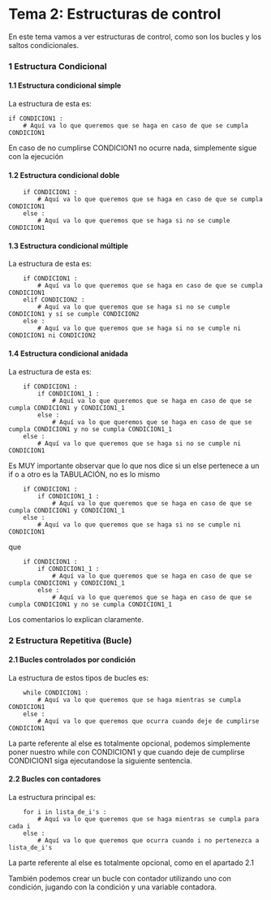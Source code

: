 Tema 2: Estructuras de control
==============================

En este tema vamos a ver estructuras de control, como son los bucles y los saltos condicionales.

### 1 Estructura Condicional

#### 1.1 Estructura condicional simple
La estructura de esta es:

	if CONDICION1 :
		# Aquí va lo que queremos que se haga en caso de que se cumpla CONDICION1

En caso de no cumplirse CONDICION1 no ocurre nada, simplemente sigue con la ejecución


#### 1.2 Estructura condicional doble
		if CONDICION1 :
			# Aquí va lo que queremos que se haga en caso de que se cumpla CONDICION1
		else :
			# Aquí va lo que queremos que se haga si no se cumple CONDICION1


#### 1.3 Estructura condicional múltiple

La estructura de esta es:

		if CONDICION1 :
			# Aquí va lo que queremos que se haga en caso de que se cumpla CONDICION1
		elif CONDICION2 :
			# Aquí va lo que queremos que se haga si no se cumple CONDICION1 y sí se cumple CONDICION2
		else :
			# Aquí va lo que queremos que se haga si no se cumple ni CONDICION1 ni CONDICION2


#### 1.4 Estructura condicional anidada
La estructura de esta es:

		if CONDICION1 :
			if CONDICION1_1 :
				# Aquí va lo que queremos que se haga en caso de que se cumpla CONDICION1 y CONDICION1_1
			else :
				# Aquí va lo que queremos que se haga en caso de que se cumpla CONDICION1 y no se cumpla CONDICION1_1
		else :
			# Aquí va lo que queremos que se haga si no se cumple ni CONDICION1

Es MUY importante observar que lo que nos dice si un else pertenece a un if o a otro es la TABULACIÓN, no es lo mismo

		if CONDICION1 :
			if CONDICION1_1 :
				# Aquí va lo que queremos que se haga en caso de que se cumpla CONDICION1 y CONDICION1_1
		else :
			# Aquí va lo que queremos que se haga si no se cumple ni CONDICION1

que

		if CONDICION1 :
			if CONDICION1_1 :
				# Aquí va lo que queremos que se haga en caso de que se cumpla CONDICION1 y CONDICION1_1
			else :
				# Aquí va lo que queremos que se haga en caso de que se cumpla CONDICION1 y no se cumpla CONDICION1_1

Los  comentarios lo explican claramente.


### 2 Estructura Repetitiva (Bucle)

#### 2.1 Bucles controlados por condición

La estructura de estos tipos de bucles es:

		while CONDICION1 :
			# Aquí va lo que queremos que se haga mientras se cumpla CONDICION1
		else :
			# Aquí va lo que queremos que ocurra cuando deje de cumplirse CONDICION1 

La parte referente al else es totalmente opcional, podemos simplemente poner nuestro while con CONDICION1 y que cuando deje de cumplirse CONDICION1 siga ejecutandose la siguiente sentencia.

#### 2.2 Bucles con contadores

La estructura principal es: 

		for i in lista_de_i's :
			# Aquí va lo que queremos que se haga mientras se cumpla para cada i
		else :
			# Aquí va lo que queremos que ocurra cuando i no pertenezca a lista_de_i's

La parte referente al else es totalmente opcional, como en el apartado 2.1

También podemos crear un bucle con contador utilizando uno con condición, jugando con la condición y una variable contadora.

